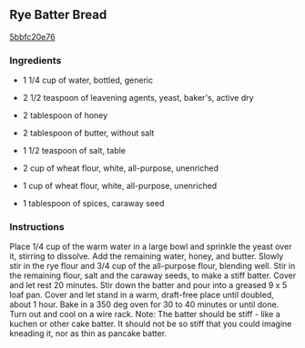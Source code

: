 ## Rye Batter Bread

[5bbfc20e76](http://www.food.com/recipe/rye-batter-bread-389169)

### Ingredients

 - 1 1/4 cup of water, bottled, generic

 - 2 1/2 teaspoon of leavening agents, yeast, baker's, active dry

 - 2 tablespoon of honey

 - 2 tablespoon of butter, without salt

 - 1 1/2 teaspoon of salt, table

 - 2 cup of wheat flour, white, all-purpose, unenriched

 - 1 cup of wheat flour, white, all-purpose, unenriched

 - 1 tablespoon of spices, caraway seed

### Instructions

Place 1/4 cup of the warm water in a large bowl and sprinkle the yeast over it, stirring to dissolve. Add the remaining water, honey, and butter. Slowly stir in the rye flour and 3/4 cup of the all-purpose flour, blending well. Stir in the remaining flour, salt and the caraway seeds, to make a stiff batter. Cover and let rest 20 minutes. Stir down the batter and pour into a greased 9 x 5 loaf pan. Cover and let stand in a warm, draft-free place until doubled, about 1 hour. Bake in a 350 deg oven for 30 to 40 minutes or until done. Turn out and cool on a wire rack. Note: The batter should be stiff - like a kuchen or other cake batter. It should not be so stiff that you could imagine kneading it, nor as thin as pancake batter.